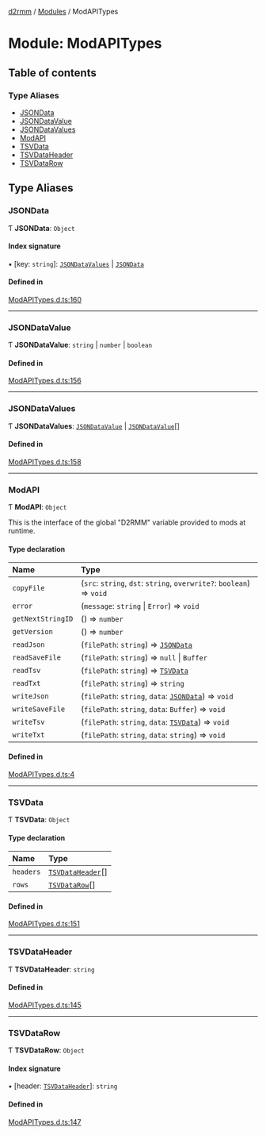 [d2rmm](../README.md) / [Modules](../modules.md) / ModAPITypes

# Module: ModAPITypes

## Table of contents

### Type Aliases

- [JSONData](ModAPITypes.md#jsondata)
- [JSONDataValue](ModAPITypes.md#jsondatavalue)
- [JSONDataValues](ModAPITypes.md#jsondatavalues)
- [ModAPI](ModAPITypes.md#modapi)
- [TSVData](ModAPITypes.md#tsvdata)
- [TSVDataHeader](ModAPITypes.md#tsvdataheader)
- [TSVDataRow](ModAPITypes.md#tsvdatarow)

## Type Aliases

### JSONData

Ƭ **JSONData**: `Object`

#### Index signature

▪ [key: `string`]: [`JSONDataValues`](ModAPITypes.md#jsondatavalues) \| [`JSONData`](ModAPITypes.md#jsondata)

#### Defined in

[ModAPITypes.d.ts:160](https://github.com/olegbl/d2rmm/blob/2c14c11/src/renderer/ModAPITypes.d.ts#L160)

___

### JSONDataValue

Ƭ **JSONDataValue**: `string` \| `number` \| `boolean`

#### Defined in

[ModAPITypes.d.ts:156](https://github.com/olegbl/d2rmm/blob/2c14c11/src/renderer/ModAPITypes.d.ts#L156)

___

### JSONDataValues

Ƭ **JSONDataValues**: [`JSONDataValue`](ModAPITypes.md#jsondatavalue) \| [`JSONDataValue`](ModAPITypes.md#jsondatavalue)[]

#### Defined in

[ModAPITypes.d.ts:158](https://github.com/olegbl/d2rmm/blob/2c14c11/src/renderer/ModAPITypes.d.ts#L158)

___

### ModAPI

Ƭ **ModAPI**: `Object`

This is the interface of the global "D2RMM" variable provided to mods at runtime.

#### Type declaration

| Name | Type |
| :------ | :------ |
| `copyFile` | (`src`: `string`, `dst`: `string`, `overwrite?`: `boolean`) => `void` |
| `error` | (`message`: `string` \| `Error`) => `void` |
| `getNextStringID` | () => `number` |
| `getVersion` | () => `number` |
| `readJson` | (`filePath`: `string`) => [`JSONData`](ModAPITypes.md#jsondata) |
| `readSaveFile` | (`filePath`: `string`) => ``null`` \| `Buffer` |
| `readTsv` | (`filePath`: `string`) => [`TSVData`](ModAPITypes.md#tsvdata) |
| `readTxt` | (`filePath`: `string`) => `string` |
| `writeJson` | (`filePath`: `string`, `data`: [`JSONData`](ModAPITypes.md#jsondata)) => `void` |
| `writeSaveFile` | (`filePath`: `string`, `data`: `Buffer`) => `void` |
| `writeTsv` | (`filePath`: `string`, `data`: [`TSVData`](ModAPITypes.md#tsvdata)) => `void` |
| `writeTxt` | (`filePath`: `string`, `data`: `string`) => `void` |

#### Defined in

[ModAPITypes.d.ts:4](https://github.com/olegbl/d2rmm/blob/2c14c11/src/renderer/ModAPITypes.d.ts#L4)

___

### TSVData

Ƭ **TSVData**: `Object`

#### Type declaration

| Name | Type |
| :------ | :------ |
| `headers` | [`TSVDataHeader`](ModAPITypes.md#tsvdataheader)[] |
| `rows` | [`TSVDataRow`](ModAPITypes.md#tsvdatarow)[] |

#### Defined in

[ModAPITypes.d.ts:151](https://github.com/olegbl/d2rmm/blob/2c14c11/src/renderer/ModAPITypes.d.ts#L151)

___

### TSVDataHeader

Ƭ **TSVDataHeader**: `string`

#### Defined in

[ModAPITypes.d.ts:145](https://github.com/olegbl/d2rmm/blob/2c14c11/src/renderer/ModAPITypes.d.ts#L145)

___

### TSVDataRow

Ƭ **TSVDataRow**: `Object`

#### Index signature

▪ [header: [`TSVDataHeader`](ModAPITypes.md#tsvdataheader)]: `string`

#### Defined in

[ModAPITypes.d.ts:147](https://github.com/olegbl/d2rmm/blob/2c14c11/src/renderer/ModAPITypes.d.ts#L147)
